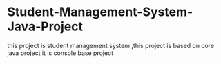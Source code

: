 # Student-Management-System-Java-Project
this project is student management system ,this project is based on core java project it is console base project
